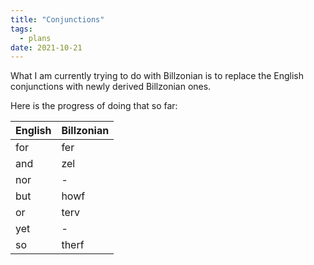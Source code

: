 ```yaml
---
title: "Conjunctions"
tags:
  - plans
date: 2021-10-21
---
```


What I am currently trying to do with Billzonian is to replace the
English conjunctions with newly derived Billzonian ones.

Here is the progress of doing that so far:

| English | Billzonian |
| ------- | ---------- |
| for     | fer        |
| and     | zel        |
| nor     | -          |
| but     | howf       |
| or      | terv       |
| yet     | -          |
| so      | therf      |